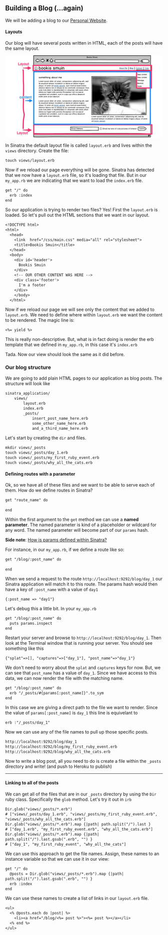 ## Building a Blog (...again)

We will be adding a blog to our [Personal Website](https://github.com/Ada-Developers-Academy/daily-curriculum/blob/master/week5/monday/personal-website-overview.md).

#### Layouts

Our blog will have several posts written in HTML, each of the posts will have the same layout.

![Mockup](mockup.jpg)

In Sinatra the default layout file is called `layout.erb` and lives within the `views` directory. Create the file:

    touch views/layout.erb
    
Now if we reload our page everything will be gone. Sinatra has detected that we now have a `layout.erb` file, so it's loading that file. But in our `my_app.rb` we are indicating that we want to load the `index.erb` file.

    get "/" do
      erb :index
    end
    
So our application is trying to render two files? Yes! First the `layout.erb` is loaded. So let's pull out the HTML sections that we want in our layout.

    <!DOCTYPE html>
    <html>
      <head>
        <link  href="/css/main.css" media="all" rel="stylesheet">
        <title>Bookis Smuin</title>
      </head>
      <body>
        <div id='header'>
          Bookis Smuin
        </div>
        <!-- OUR OTHER CONTENT WAS HERE -->
        <div class='footer'>
          I'm a footer
        </div>
        </body>
      </html>
      
Now if we reload our page we will see only the content that we added to `layout.erb`. We need to define where within `layout.erb` we want the content to be rendered. The magic line is:

    <%= yield %>
    
This is really non-descriptive. But, what is in fact doing is render the erb template that we defined in `my_app.rb`, in this case it's `index.erb`

Tada. Now our view should look the same as it did before.

### Our blog structure

We are going to add plain HTML pages to our application as blog posts. The structure will look like

    sinatra_application/
        views/
            layout.erb
            index.erb
            _posts/
                insert_post_name_here.erb
                some_other_name_here.erb
                and_a_third_name_here.erb
      
Let's start by creating the `dir` and files.

    mkdir views/_posts
    touch views/_posts/day_1.erb
    touch views/_posts/my_first_ruby_event.erb
    touch views/_posts/why_all_the_cats.erb
    
#### Defining routes with a parameter

Ok, so we have all of these files and we want to be able to serve each of them. How do we define routes in Sinatra?

    get "route_name" do
    
    end
    
Within the first argument to the `get` method we can use a **named parameter**. The named parameter is kind of a placeholder or wildcard for any word. The named parameter will become part of our `params` hash.

**Side note**: [How is params defined within Sinatra?](params_hash.md)

For instance, in our `my_app.rb`, if we define a route like so:

    get "/blog/:post_name" do
      
    end
    
When we send a request to the route `http://localhost:9292/blog/day_1` our Sinatra application will match it to this route. The params hash would then have a key of `:post_name` with a value of `day1`

    {:post_name => "day1"}
    
Let's debug this a little bit. In your `my_app.rb`

    get "/blog/:post_name" do
      puts params.inspect
    end
    
Restart your server and browse to `http://localhost:9292/blog/day_1`. Then look at the Terminal window that is running your server. You should see something like this

    {"splat"=>[], "captures"=>["day_1"], "post_name"=>"day_1"}
    
We don't need to worry about the `splat` and `captures` keys for now. But, we can see that `post_name` has a value of `day_1`. Since we have access to this data, we can now render the file with the matching name.

    get "/blog/:post_name" do
      erb "/_posts/#{params[:post_name]}".to_sym
    end
    
In this case we are giving a direct path to the file we want to render. Since the value of `params[:post_name]` is `day_1` this line is equivelant to

    erb :"/_posts/day_1"
    
Now we can use any of the file names to pull up those specific posts.

    http://localhost:9292/blog/day_1
    http://localhost:9292/blog/my_first_ruby_event.erb
    http://localhost:9292/blog/why_all_the_cats.erb
    
Now to write a blog post, all you need to do is create a file within the `_posts` directory and write! (and push to Heroku to publish)
    
-------

#### Linking to all of the posts

We can get all of the files that are in our `_posts` directory by using the `Dir` ruby class. Specifically the `glob` method. Let's try it out in `irb`

    Dir.glob("views/_posts/*.erb")
    # ["views/_posts/day_1.erb", "views/_posts/my_first_ruby_event.erb", "views/_posts/why_all_the_cats.erb"]
    Dir.glob("views/_posts/*.erb").map {|path| path.split("/").last }
    # ["day_1.erb", "my_first_ruby_event.erb", "why_all_the_cats.erb"] 
    Dir.glob("views/_posts/*.erb").map {|path| path.split("/").last.gsub(".erb", "") }
    # ["day_1", "my_first_ruby_event", "why_all_the_cats"]
    
We can use this approach to get the file names. Assign, these names to an instance variable so that we can use it in our view:

    get "/" do
      @posts = Dir.glob("views/_posts/*.erb").map {|path| path.split("/").last.gsub(".erb", "") }
      erb :index
    end

We can use these names to create a list of links in our `layout.erb` file.

    <ul>
      <% @posts.each do |post| %>
        <li><a href="/blog/<%= post %>"><%= post %></a></li>
      <% end %>
    </ul>
    